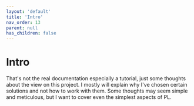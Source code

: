 ```yaml
---
layout: 'default'
title: 'Intro'
nav_order: 13
parent: null
has_children: false
---
```


# Intro

That's not the real documentation especially a tutorial, just some thoughts about the view on this project. I mostly
will explain why I've chosen certain solutions and not how to work with them. Some thoughts may seem simple and
meticulous, but I want to cover even the simplest aspects of PL.
